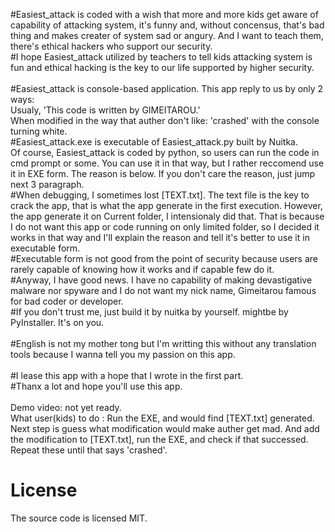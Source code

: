 #Easiest_attack is coded with a wish that more and more kids get aware of capability of attacking system, it's funny and, without concensus, that's bad thing and makes creater of system sad or angury. And I want to teach them, there's ethical hackers who support our security.<br>
#I hope Easiest_attack utilized by teachers to tell kids attacking system is fun and ethical hacking is the key to our life supported by higher security.<br>
<br>
#Easiest_attack is console-based application. This app reply to us by only 2 ways:<br>
    Usualy,
         'This code is written by GIMEITAROU.'<br>
    When modified in the way that auther don't like:
        'crashed' with the console turning white.<br>
#Easiest_attack.exe is executable of Easiest_attack.py built by Nuitka.<br>
Of course, Easiest_attack is coded by python, so users can run the code in cmd prompt or some. You can use it in that way, but I rather reccomend use it in EXE form. The reason is below. If you don't care the reason, just jump next 3 paragraph.<br>
#When debugging, I sometimes lost [TEXT.txt]. The text file is the key to crack the app, that is what the app generate in the first execution. However, the app generate it on Current folder, I intensionaly did that. That is because I do not want this app or code running on only limited folder, so I decided it works in that way and I'll explain the reason and tell it's better to use it in executable form.<br>
#Executable form is not good from the point of security because users are rarely capable of knowing how it works and if capable few do it.<br>
#Anyway, I have good news. I have no capability of making devastigative malware nor spyware and I do not want my nick name, Gimeitarou famous for bad coder or developer.<br>
#If you don't trust me, just build it by nuitka by yourself. mightbe by PyInstaller. It's on you.<br>
<br>
#English is not my mother tong but I'm writting this without any translation tools because I wanna tell you my passion on this app.<br>
<br>
#I lease this app with a hope that I wrote in the first part.<br>
#Thanx a lot and hope you'll use this app.<br>
<br>
Demo video: not yet ready.<br>
What user(kids) to do : Run the EXE, and would find [TEXT.txt] generated. Next step is guess what modification would make auther get mad. And add the modification to [TEXT.txt], run the EXE, and check if that successed. Repeat these until that says 'crashed'.<br>

# License
The source code is licensed MIT.